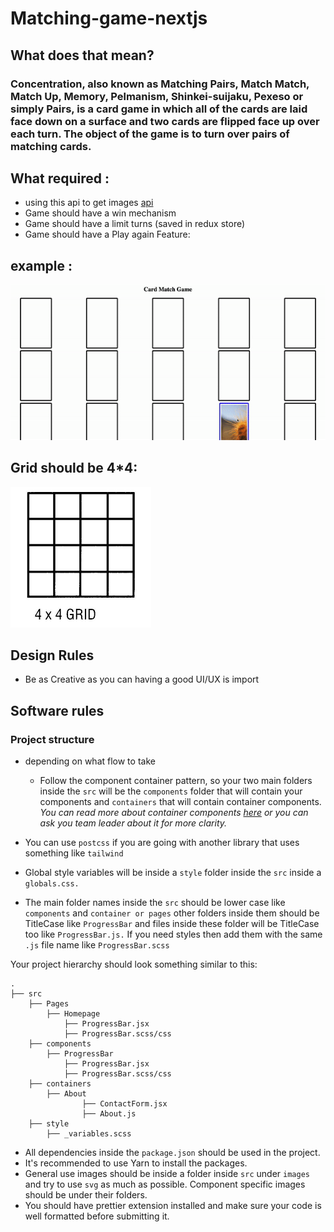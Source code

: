 # Matching-game-nextjs
## What does that mean?
### Concentration, also known as Matching Pairs, Match Match, Match Up, Memory, Pelmanism, Shinkei-suijaku, Pexeso or simply Pairs, is a card game in which all of the cards are laid face down on a surface and two cards are flipped face up over each turn. The object of the game is to turn over pairs of matching cards.
## What required : 
- using this api to get images [api](https://picsum.photos/)
- Game should have a win mechanism 
- Game should have a limit turns (saved in redux store)
- Game should have a Play again Feature: 
## example :
![alt text](./cardMatch.gif)
## Grid should be 4*4:
![alt text](./download.png)
## Design Rules
- Be as Creative as you can having a good UI/UX is import 
## Software rules 
### Project structure


- depending on what flow to take
    - Follow the component container pattern, so your two main folders inside the `src` will be the `components` folder that will contain your components and `containers` that will contain container components. *You can read more about container components [here](https://reactpatterns.com/#container-component) or you can ask you team leader about it for more clarity.*

- You can use `postcss` if you are going with another library that uses something like `tailwind`
- Global style variables will be inside a `style` folder inside the `src` inside a `globals.css.` 
- The main folder names inside the `src` should be lower case like `components` and `container or pages` other folders inside them should be TitleCase like `ProgressBar` and files inside these folder will be TitleCase too like `ProgressBar.js.` If you need styles then add them with the same `.js` file name like `ProgressBar.scss`

Your project hierarchy should look something similar to this:

```
.
├── src
	├── Pages
		├── Homepage
			├── ProgressBar.jsx
			├── ProgressBar.scss/css
	├── components
		├── ProgressBar
			├── ProgressBar.jsx
			├── ProgressBar.scss/css
	├── containers
		├── About
				├── ContactForm.jsx
				├── About.js
	├── style
		├── _variables.scss
```

- All dependencies inside the `package.json` should be used in the project.
- It's recommended to use Yarn to install the packages.
- General use images should be inside a folder inside `src` under `images` and try to use `svg` as much as possible. Component specific images should be under their folders.
- You should have prettier extension installed and make sure your code is well formatted before submitting it.
